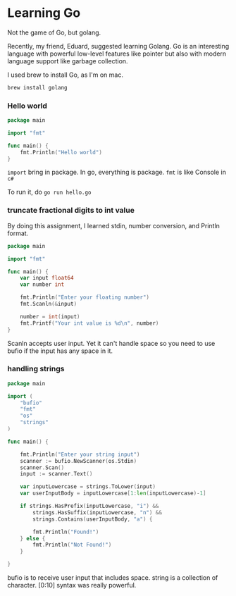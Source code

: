 # Learning Go

Not the game of Go, but golang. 

Recently, my friend, Eduard, suggested learning Golang. Go is an interesting language with powerful low-level features like pointer but also with modern language support like garbage collection. 

I used brew to install Go, as I'm on mac. 

```bash
brew install golang
```

### Hello world

```go
package main

import "fmt"

func main() {
	fmt.Println("Hello world")
}
```

`import` bring in package. In go, everything is package. `fmt` is like Console in `c#` 

To run it, do `go run hello.go` 

### truncate fractional digits to int value

By doing this assignment, I learned stdin, number conversion, and Println format.

```go
package main

import "fmt"

func main() {
	var input float64
	var number int

	fmt.Println("Enter your floating number")
	fmt.Scanln(&input)

	number = int(input)
	fmt.Printf("Your int value is %d\n", number)
}

```

Scanln accepts user input. Yet it can't handle space so you need to use bufio if the input has any space in it. 

### handling strings

```go
package main

import (
	"bufio"
	"fmt"
	"os"
	"strings"
)

func main() {

	fmt.Println("Enter your string input")
	scanner := bufio.NewScanner(os.Stdin)
	scanner.Scan()
	input := scanner.Text()

	var inputLowercase = strings.ToLower(input)
	var userInputBody = inputLowercase[1:len(inputLowercase)-1]

	if strings.HasPrefix(inputLowercase, "i") &&
		strings.HasSuffix(inputLowercase, "n") &&
		strings.Contains(userInputBody, "a") {

		fmt.Println("Found!")
	} else {
		fmt.Println("Not Found!")
	}

}

```

bufio is to receive user input that includes space. string is a collection of character. \[0:10\] syntax was really powerful.



